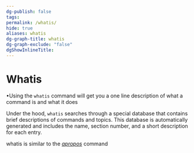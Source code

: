 ```yaml
---
dg-publish: false
tags: 
permalink: /whatis/
hide: true
aliases: whatis 
dg-graph-title: whatis 
dg-graph-exclude: "false"
dgShowInlineTitle:
---
```

# Whatis
•Using the `whatis`  command will get you a one line description of what a command is and what it does


Under the hood, `whatis` searches through a special database that contains brief descriptions of commands and topics. This database is automatically generated and includes the name, section number, and a short description for each entry.


whatis is similar to the [_apropos_](https://www.linfo.org/apropos.html) command